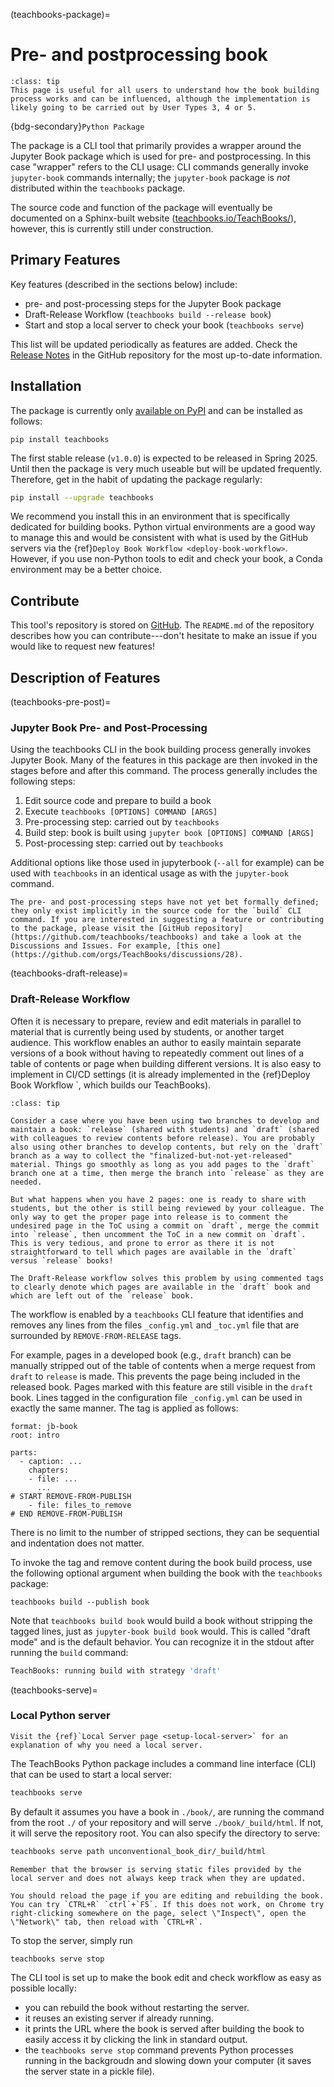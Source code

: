 (teachbooks-package)=
# Pre- and postprocessing book

```{admonition} User types
:class: tip
This page is useful for all users to understand how the book building process works and can be influenced, although the implementation is likely going to be carried out by User Types 3, 4 or 5.
```

{bdg-secondary}`Python Package`

The package is a CLI tool that primarily provides a wrapper around the Jupyter Book package which is used for pre- and postprocessing. In this case "wrapper" refers to the CLI usage: CLI commands generally invoke `jupyter-book` commands internally; the `jupyter-book` package is _not_ distributed within the `teachbooks` package.

The source code and function of the package will eventually be documented on a Sphinx-built website ([teachbooks.io/TeachBooks/](https://teachbooks.io/TeachBooks/)), however, this is currently still under construction.

## Primary Features

Key features (described in the sections below) include:
- pre- and post-processing steps for the Jupyter Book package
- Draft-Release Workflow (`teachbooks build --release book`)
- Start and stop a local server to check your book (`teachbooks serve`)

This list will be updated periodically as features are added. Check the [Release Notes](https://github.com/TeachBooks/TeachBooks/releases) in the GitHub repository for the most up-to-date information.

## Installation

The package is currently only [available on PyPI](https://pypi.org/project/teachbooks/) and can be installed as follows:

```
pip install teachbooks
```

The first stable release (`v1.0.0`) is expected to be released in Spring 2025. Until then the package is very much useable but will be updated frequently. Therefore, get in the habit of updating the package regularly:

```bash
pip install --upgrade teachbooks
```

We recommend you install this in an environment that is specifically dedicated for building books. Python virtual environments are a good way to manage this and would be consistent with what is used by the GitHub servers via the {ref}`Deploy Book Workflow <deploy-book-workflow>`. However, if you use non-Python tools to edit and check your book, a Conda environment may be a better choice.

## Contribute

This tool's repository is stored on [GitHub](https://github.com/TeachBooks/TeachBooks). The `README.md` of the repository describes how you can contribute---don't hesitate to make an issue if you would like to request new features!

## Description of Features

(teachbooks-pre-post)=
### Jupyter Book Pre- and Post-Processing

Using the teachbooks CLI in the book building process generally invokes Jupyter Book. Many of the features in this package are then invoked in the stages before and after this command. The process generally includes the following steps:

1. Edit source code and prepare to build a book
2. Execute `teachbooks [OPTIONS] COMMAND [ARGS]`
3. Pre-processing step: carried out by `teachbooks`
4. Build step: book is built using `jupyter book [OPTIONS] COMMAND [ARGS]`
5. Post-processing step: carried out by `teachbooks`

Additional options like those used in jupyterbook (`--all` for example) can be used with `teachbooks` in an identical usage as with the `jupyter-book` command.

```{note}
The pre- and post-processing steps have not yet bet formally defined; they only exist implicitly in the source code for the `build` CLI command. If you are interested in suggesting a feature or contributing to the package, please visit the [GitHub repository](https://github.com/teachbooks/teachbooks) and take a look at the Discussions and Issues. For example, [this one](https://github.com/orgs/TeachBooks/discussions/28).
```

(teachbooks-draft-release)=
### Draft-Release Workflow

Often it is necessary to prepare, review and edit materials in parallel to material that is currently being used by students, or another target audience. This workflow enables an author to easily maintain separate versions of a book without having to repeatedly comment out lines of a table of contents or page when building different versions. It is also easy to implement in CI/CD settings (it is already implemented in the {ref}Deploy Book Workflow <deploy-book-workflow>`, which builds our TeachBooks).

```{admonition} Why is this useful?
:class: tip

Consider a case where you have been using two branches to develop and maintain a book: `release` (shared with students) and `draft` (shared with colleagues to review contents before release). You are probably also using other branches to develop contents, but rely on the `draft` branch as a way to collect the "finalized-but-not-yet-released" material. Things go smoothly as long as you add pages to the `draft` branch one at a time, then merge the branch into `release` as they are needed.

But what happens when you have 2 pages: one is ready to share with students, but the other is still being reviewed by your colleague. The only way to get the proper page into release is to comment the undesired page in the ToC using a commit on `draft`, merge the commit into `release`, then uncomment the ToC in a new commit on `draft`. This is very tedious, and prone to error as there it is not straightforward to tell which pages are available in the `draft` versus `release` books!

The Draft-Release workflow solves this problem by using commented tags to clearly denote which pages are available in the `draft` book and which are left out of the `release` book.
``` 

The workflow is enabled by a `teachbooks` CLI feature that identifies and removes any lines from the files `_config.yml` and `_toc.yml` file that are surrounded by `REMOVE-FROM-RELEASE` tags.

For example, pages in a developed book (e.g., `draft` branch) can be manually stripped out of the table of contents when a merge request from `draft` to `release` is made. This prevents the page being included in the released book. Pages marked with this feature are still visible in the `draft` book. Lines tagged in the configuration file `_config.yml` can be used in exactly the same manner. The tag is applied as follows:

```
format: jb-book
root: intro

parts:
  - caption: ...
    chapters: 
    - file: ...
      ...
# START REMOVE-FROM-PUBLISH
    - file: files_to_remove
# END REMOVE-FROM-PUBLISH
```

There is no limit to the number of stripped sections, they can be sequential and indentation does not matter.

To invoke the tag and remove content during the book build process, use the following optional argument when building the book with the `teachbooks` package:

```
teachbooks build --publish book
```

Note that `teachbooks build book` would build a book without stripping the tagged lines, just as `jupyter-book build book` would. This is called "draft mode" and is the default behavior. You can recognize it in the stdout after running the `build` command:

```bash
TeachBooks: running build with strategy 'draft'
```

(teachbooks-serve)=
### Local Python server

```{tip}
Visit the {ref}`Local Server page <setup-local-server>` for an explanation of why you need a local server.
```

The TeachBooks Python package includes a command line interface (CLI) that can be used to start a local server:

```bash
teachbooks serve
```
By default it assumes you have a book in `./book/`, are running the command from the root `./` of your repository and will serve `./book/_build/html`. If not, it will serve the repository root. You can also specify the directory to serve:

```bash
teachbooks serve path unconventional_book_dir/_build/html
```

```{tip}
Remember that the browser is serving static files provided by the local server and does not always keep track when they are updated. 

You should reload the page if you are editing and rebuilding the book. You can try `CTRL+R` `ctrl`+`F5`. If this does not work, on Chrome try right-clicking somewhere on the page, select \"Inspect\", open the \"Network\" tab, then reload with `CTRL+R`.
```

To stop the server, simply run

```bash
teachbooks serve stop
```

The CLI tool is set up to make the book edit and check workflow as easy as possible locally:
- you can rebuild the book without restarting the server.
- it reuses an existing server if already running.
- it prints the URL where the book is served after building the book to easily access it by clicking the link in standard output.
- the `teachbooks serve stop` command prevents Python processes running in the backgroudn and slowing down your computer (it saves the server state in a pickle file). 